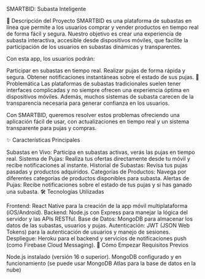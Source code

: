SMARTBID: Subasta Inteligente

📌 Descripción del Proyecto
SMARTBID es una plataforma de subastas en línea que permite a los usuarios comprar y vender productos en tiempo real de forma fácil y segura. Nuestro objetivo es crear una experiencia de subasta interactiva, accesible desde dispositivos móviles, que facilite la participación de los usuarios en subastas dinámicas y transparentes.

Con esta app, los usuarios podrán:

Participar en subastas en tiempo real.
Realizar pujas de forma rápida y segura.
Obtener notificaciones instantáneas sobre el estado de sus pujas.
🎯 Problemática
Las plataformas de subastas tradicionales suelen tener interfaces complicadas y no siempre ofrecen una experiencia óptima en dispositivos móviles. Además, muchos sistemas de subasta carecen de la transparencia necesaria para generar confianza en los usuarios.

Con SMARTBID, queremos resolver estos problemas ofreciendo una aplicación fácil de usar, con actualizaciones en tiempo real y un sistema transparente para pujas y compras.

✨ Características Principales

Subastas en Vivo: Participa en subastas activas, verás las pujas en tiempo real.
Sistema de Pujas: Realiza tus ofertas directamente desde tu móvil y recibe notificaciones al instante.
Historial de Subastas: Revisa tus pujas pasadas y productos adquiridos.
Categorías de Productos: Navega por diferentes categorías de productos disponibles para subasta.
Alertas de Pujas: Recibe notificaciones sobre el estado de tus pujas y si has ganado una subasta.
🛠️ Tecnologías Utilizadas

Frontend: React Native para la creación de la app móvil multiplataforma (iOS/Android).
Backend: Node.js con Express para manejar la lógica del servidor y las APIs RESTful.
Base de Datos: MongoDB para almacenar los datos de las subastas, usuarios y pujas.
Autenticación: JWT (JSON Web Tokens) para la autenticación de usuarios y manejo de sesiones.
Despliegue: Heroku para el backend y servicios de notificaciones push (como Firebase Cloud Messaging).
🚀 Cómo Empezar
Requisitos Previos

Node.js instalado (versión 16 o superior).
MongoDB configurado y en funcionamiento (se puede usar MongoDB Atlas para la base de datos en la nube)